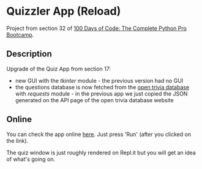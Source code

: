 # Quizzler App (Reload)

Project from section 32 of [100 Days of Code: The Complete Python Pro Bootcamp](https://www.udemy.com/course/100-days-of-code/).

## Description

Upgrade of the Quiz App from section 17:

- new GUI with the _tkinter_ module - the previous version had no GUI
- the questions database is now fetched from the [open trivia database](https://opentdb.com/) with _requests_ module - in the previous app we just copied the JSON generated on the API page of the open trivia database website

## Online

You can check the app online [here](https://replit.com/@552020/Quizzler-App-Reloaded#main.py). Just press 'Run' (after you clicked on the link).

The quiz window is just roughly rendered on Repl.it but you will get an idea of what's going on.
